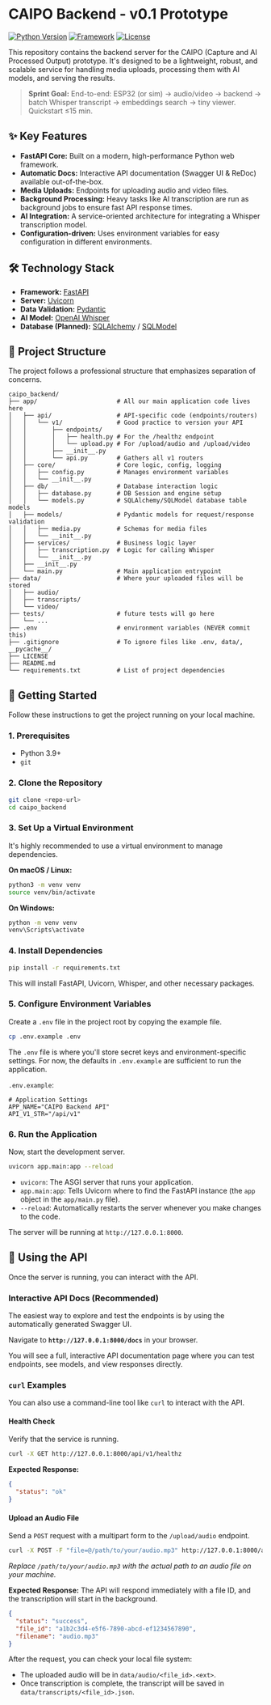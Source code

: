 # CAIPO Backend - v0.1 Prototype

[![Python Version](https://img.shields.io/badge/python-3.9+-blue.svg)](https://www.python.org/downloads/)
[![Framework](https://img.shields.io/badge/FastAPI-0.104.0-green.svg)](https://fastapi.tiangolo.com/)
[![License](https://img.shields.io/badge/License-MIT-yellow.svg)](LICENSE)

This repository contains the backend server for the CAIPO (Capture and AI Processed Output) prototype. It's designed to be a lightweight, robust, and scalable service for handling media uploads, processing them with AI models, and serving the results.

> **Sprint Goal:** End-to-end: ESP32 (or sim) → audio/video → backend → batch Whisper transcript → embeddings search → tiny viewer. Quickstart ≤15 min.

## ✨ Key Features

*   **FastAPI Core:** Built on a modern, high-performance Python web framework.
*   **Automatic Docs:** Interactive API documentation (Swagger UI & ReDoc) available out-of-the-box.
*   **Media Uploads:** Endpoints for uploading audio and video files.
*   **Background Processing:** Heavy tasks like AI transcription are run as background jobs to ensure fast API response times.
*   **AI Integration:** A service-oriented architecture for integrating a Whisper transcription model.
*   **Configuration-driven:** Uses environment variables for easy configuration in different environments.

## 🛠️ Technology Stack

*   **Framework:** [FastAPI](https://fastapi.tiangolo.com/)
*   **Server:** [Uvicorn](https://www.uvicorn.org/)
*   **Data Validation:** [Pydantic](https://docs.pydantic.dev/)
*   **AI Model:** [OpenAI Whisper](https://github.com/openai/whisper)
*   **Database (Planned):** [SQLAlchemy](https://www.sqlalchemy.org/) / [SQLModel](https://sqlmodel.tiangolo.com/)

## 📂 Project Structure

The project follows a professional structure that emphasizes separation of concerns.

```text
caipo_backend/
├── app/                      # All our main application code lives here
│   ├── api/                  # API-specific code (endpoints/routers)
│   │   └── v1/               # Good practice to version your API
│   │       ├── endpoints/
│   │       │   ├── health.py # For the /healthz endpoint
│   │       │   └── upload.py # For /upload/audio and /upload/video
│   │       ├── __init__.py
│   │       └── api.py        # Gathers all v1 routers
│   ├── core/                 # Core logic, config, logging
│   │   ├── config.py         # Manages environment variables
│   │   └── __init__.py
│   ├── db/                   # Database interaction logic
│   │   ├── database.py       # DB Session and engine setup
│   │   └── models.py         # SQLAlchemy/SQLModel database table models
│   ├── models/               # Pydantic models for request/response validation
│   │   ├── media.py          # Schemas for media files
│   │   └── __init__.py
│   ├── services/             # Business logic layer
│   │   ├── transcription.py  # Logic for calling Whisper
│   │   └── __init__.py
│   ├── __init__.py
│   └── main.py               # Main application entrypoint
├── data/                     # Where your uploaded files will be stored
│   ├── audio/
│   ├── transcripts/
│   └── video/
├── tests/                    # future tests will go here
│   └── ...
├── .env                      # environment variables (NEVER commit this)
├── .gitignore                # To ignore files like .env, data/, __pycache__/
├── LICENSE                
├── README.md
└── requirements.txt          # List of project dependencies
```

## 🚀 Getting Started

Follow these instructions to get the project running on your local machine.

### 1. Prerequisites

*   Python 3.9+
*   `git`

### 2. Clone the Repository

```bash
git clone <repo-url>
cd caipo_backend
```

### 3. Set Up a Virtual Environment

It's highly recommended to use a virtual environment to manage dependencies.

**On macOS / Linux:**
```bash
python3 -m venv venv
source venv/bin/activate
```

**On Windows:**
```bash
python -m venv venv
venv\Scripts\activate
```

### 4. Install Dependencies

```bash
pip install -r requirements.txt
```
This will install FastAPI, Uvicorn, Whisper, and other necessary packages.

### 5. Configure Environment Variables

Create a `.env` file in the project root by copying the example file.

```bash
cp .env.example .env
```

The `.env` file is where you'll store secret keys and environment-specific settings. For now, the defaults in `.env.example` are sufficient to run the application.

`.env.example`:
```
# Application Settings
APP_NAME="CAIPO Backend API"
API_V1_STR="/api/v1"
```

### 6. Run the Application

Now, start the development server.

```bash
uvicorn app.main:app --reload
```
*   `uvicorn`: The ASGI server that runs your application.
*   `app.main:app`: Tells Uvicorn where to find the FastAPI instance (the `app` object in the `app/main.py` file).
*   `--reload`: Automatically restarts the server whenever you make changes to the code.

The server will be running at `http://127.0.0.1:8000`.

## 📝 Using the API

Once the server is running, you can interact with the API.

### Interactive API Docs (Recommended)

The easiest way to explore and test the endpoints is by using the automatically generated Swagger UI.

Navigate to **`http://127.0.0.1:8000/docs`** in your browser.

You will see a full, interactive API documentation page where you can test endpoints, see models, and view responses directly.

### `curl` Examples

You can also use a command-line tool like `curl` to interact with the API.

#### Health Check

Verify that the service is running.

```bash
curl -X GET http://127.0.0.1:8000/api/v1/healthz
```

**Expected Response:**
```json
{
  "status": "ok"
}
```

#### Upload an Audio File

Send a `POST` request with a multipart form to the `/upload/audio` endpoint.

```bash
curl -X POST -F "file=@/path/to/your/audio.mp3" http://127.0.0.1:8000/api/v1/upload/audio
```
*Replace `/path/to/your/audio.mp3` with the actual path to an audio file on your machine.*

**Expected Response:**
The API will respond immediately with a file ID, and the transcription will start in the background.
```json
{
  "status": "success",
  "file_id": "a1b2c3d4-e5f6-7890-abcd-ef1234567890",
  "filename": "audio.mp3"
}
```

After the request, you can check your local file system:
*   The uploaded audio will be in `data/audio/<file_id>.<ext>`.
*   Once transcription is complete, the transcript will be saved in `data/transcripts/<file_id>.json`.